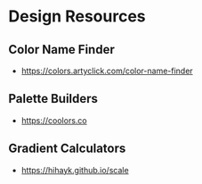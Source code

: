 # Design Resources

## Color Name Finder
- https://colors.artyclick.com/color-name-finder

## Palette Builders
- https://coolors.co

## Gradient Calculators
- https://hihayk.github.io/scale